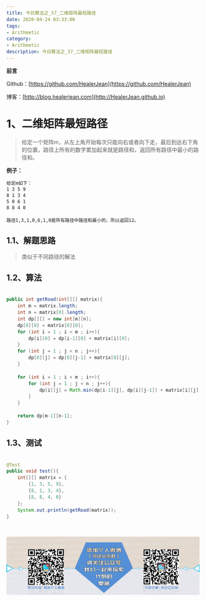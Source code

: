 ```yaml
---
title: 今日算法之_57_二维矩阵最短路径
date: 2020-04-24 03:33:00
tags: 
- Arithmetic
category: 
- Arithmetic
description: 今日算法之_57_二维矩阵最短路径
---
```


**前言**     

 Github：[https://github.com/HealerJean](https://github.com/HealerJean)         

 博客：[http://blog.healerjean.com](http://HealerJean.github.io)          



# 1、二维矩阵最短路径
> 给定一个矩阵m，从左上角开始每次只能向右或者向下走，最后到达右下角的位置，路径上所有的数字累加起来就是路径和，返回所有路径中最小的路径和。

**例子：**

```
给定m如下：
1 3 5 9
8 1 3 4
5 0 6 1
8 8 4 0

路径1,3,1,0,6,1,0是所有路径中路径和最小的，所以返回12。
```

## 1.1、解题思路 

> 类似于不同路径的解法



## 1.2、算法

```java

public int getRoad(int[][] matrix){
    int m = matrix.length;
    int n = matrix[0].length;
    int dp[][] = new int[m][n];
    dp[0][0] = matrix[0][0];
    for (int i = 1 ; i < m ; i++){
        dp[i][0] = dp[i-1][0] + matrix[i][0];
    }
    for (int j = 1 ; j < n ; j++){
        dp[0][j] = dp[0][j-1] + matrix[0][j];
    }

    for (int i = 1 ; i < m ; i++){
        for (int j = 1 ; j < n ; j++){
            dp[i][j] = Math.min(dp[i-1][j], dp[i][j-1]) + matrix[i][j];
        }
    }

    return dp[m-1][n-1];
}

```




## 1.3、测试 

```java

@Test
public void test(){
    int[][] matrix = {
        {1, 3, 5, 9},
        {8, 1, 3, 4},
        {8, 8, 4, 0}
    };
    System.out.println(getRoad(matrix));
}
```



​          

![ContactAuthor](https://raw.githubusercontent.com/HealerJean/HealerJean.github.io/master/assets/img/artical_bottom.jpg)



<link rel="stylesheet" href="https://unpkg.com/gitalk/dist/gitalk.css">

<script src="https://unpkg.com/gitalk@latest/dist/gitalk.min.js"></script> 
<div id="gitalk-container"></div>    
 <script type="text/javascript">
    var gitalk = new Gitalk({
		clientID: `1d164cd85549874d0e3a`,
		clientSecret: `527c3d223d1e6608953e835b547061037d140355`,
		repo: `HealerJean.github.io`,
		owner: 'HealerJean',
		admin: ['HealerJean'],
		id: '6VXd7lg3FLmOIqup',
    });
    gitalk.render('gitalk-container');
</script> 

